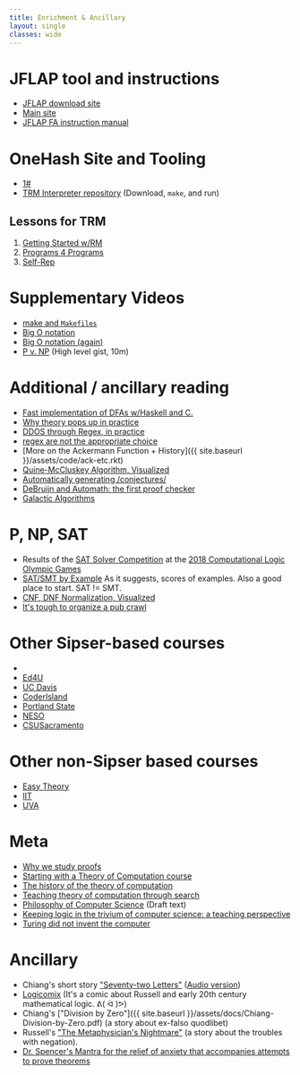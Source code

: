```yaml
---
title: Enrichment & Ancillary
layout: single
classes: wide
---
```



# JFLAP tool and instructions

- [JFLAP download site](https://www.jflap.org/jflaptmp/)
- [Main site](http://www2.cs.duke.edu/csed/jflap/)
- [JFLAP FA instruction manual](http://www2.cs.duke.edu/csed/jflap/tutorial/fa/createfa/fa.html)

# OneHash Site and Tooling

- [1\#](https://iulg.sitehost.iu.edu/trm/)
- [TRM Interpreter repository](https://github.com/melvinzhang/text-register-machine) (Download, `make`, and run)

## Lessons for TRM 

1. [Getting Started w/RM](https://iulg.sitehost.iu.edu/trm/startup.shtml)
2. [Programs 4 Programs](https://iulg.sitehost.iu.edu/trm/programs.shtml)
3. [Self-Rep](https://iulg.sitehost.iu.edu/trm/recursion.shtml)



# Supplementary Videos

- [make and `Makefiles`](https://www.youtube.com/watch?v=_r7i5X0rXJk)
- [Big O notation](https://www.youtube.com/watch?v=Q_1M2JaijjQ)
- [Big O notation (again)](https://www.youtube.com/watch?v=dNorFNlDbX0)
- [P v. NP](https://www.youtube.com/watch?v=YX40hbAHx3s) (High level gist, 10m)


# Additional / ancillary reading

- [Fast implementation of DFAs w/Haskell and C.](https://www.youtube.com/watch?v=b4bb8EP_pIE)
- [Why theory pops up in practice](https://twitter.com/__phantomderp/status/1406334623408402441?s=20)
- [DDOS through Regex, in practice](https://people.cs.vt.edu/~davisjam/downloads/publications/DavisCoghlanServantLee-EcosystemREDOS-ESECFSE18.pdf)
- [regex are not the appropriate choice](https://stackoverflow.com/a/1732454/)
- [More on the Ackermann Function + History]({{ site.baseurl }}/assets/code/ack-etc.rkt)
- [Quine-McCluskey Algorithm, Visualized](https://www.mathematik.uni-marburg.de/~thormae/lectures/ti1/code/qmc/)
- [Automatically generating /conjectures/](https://www.nature.com/articles/s41586-021-03229-4)
- [DeBruijn and Automath: the first proof checker](https://pure.tue.nl/ws/files/3614142/372812914182296.pdf)
- [Galactic Algorithms](https://en.wikipedia.org/wiki/Galactic_algorithm)

# P, NP, SAT
- Results of the [SAT Solver Competition](http://hdl.handle.net/10138/237063) at the [2018 Computational Logic Olympic Games](https://www.labri.fr/perso/lsimon/flog2018/)
- [SAT/SMT by Example](https://sat-smt.codes/SAT_SMT_by_example.pdf) As it suggests, scores of examples. Also a good place to start. SAT != SMT. 
- [CNF, DNF Normalization, Visualized](https://www.mathematik.uni-marburg.de/~thormae/lectures/ti1/code/normalform/index.html)
- [It's tough to organize a pub crawl](http://www.math.uwaterloo.ca/tsp/pubs/)

# Other Sipser-based courses
- 
- [Ed4U](https://www.youtube.com/watch?v=dCiZZiqVv9w&list=PLrjkTql3jnm_TWSXXvWX1_jX-L6f1QJSx)
- [UC Davis](https://www.youtube.com/watch?v=7w_hO_1sPuA&list=PL_w_qWAQZtAYRxrBXDwlSGo5tgm7bXJqW)
- [CoderIsland](https://www.youtube.com/watch?v=HyUK5RAJg1c&list=PL601FC994BDD963E4)
- [Portland State](https://www.youtube.com/watch?v=TOsMcgIK95k&list=PLbtzT1TYeoMjNOGEiaRmm_vMIwUAidnQz)
- [NESO](https://www.youtube.com/watch?v=58N2N7zJGrQ&list=PLBlnK6fEyqRgp46KUv4ZY69yXmpwKOIev)
- [CSUSacramento](https://www.youtube.com/watch?v=gWj7WZdk5-g&list=PL6KMWPQP_DM9Y7IgaEWa_OHAl3RkAQwqH)
 
# Other non-Sipser based courses
- [Easy Theory](https://www.youtube.com/c/EasyTheory/playlists)
- [IIT](https://www.youtube.com/playlist?list=PLbMVogVj5nJSd25WnSU144ZyGmsqjuKr3)
- [UVA](https://www.youtube.com/playlist?list=PL7yS_81K9Sey0zq1qwoLp2OreNYPlk8TF)

# Meta 

- [Why we study proofs](http://people.math.sc.edu/cooper/proofs.pdf)
- [Starting with a Theory of Computation course](https://dl.acm.org/doi/10.1145/122413.122415)
- [The history of the theory of computation](https://cacm.acm.org/magazines/2014/1/170862-actually-turing-did-not-invent-the-computer/fulltext)
- [Teaching theory of computation through search](https://dl.acm.org/doi/pdf/10.1145/3382036)
- [Philosophy of Computer Science](https://cse.buffalo.edu/~rapaport/Papers/phics.pdf) (Draft text)
- [Keeping logic in the trivium of computer science: a teaching perspective](https://link.springer.com/article/10.1007/s10703-017-0301-z)
- [Turing did not invent the computer](https://cacm.acm.org/magazines/2014/1/170862-actually-turing-did-not-invent-the-computer/fulltext)

# Ancillary

- Chiang's short story ["Seventy-two Letters"](https://ia802706.us.archive.org/33/items/TedChiangSeventyTwoLetters/Ted_Chiang_72_Letters.pdf) ([Audio version](https://archive.org/details/TedChiangSeventyTwoLetters))
- [Logicomix](https://en.wikipedia.org/wiki/Logicomix) (It's a comic about Russell and early 20th century mathematical logic. ᕕ( ᐛ )ᕗ) 
- Chiang's ["Division by Zero"]({{ site.baseurl }}/assets/docs/Chiang-Division-by-Zero.pdf) (a story about ex-falso quodlibet)
- Russell's ["The Metaphysician's Nightmare"](http://www.naturalthinker.net/trl/texts/Russell,Bertrand/Philosophy/Russell,%20Bertrand%20-%20The%20Metaphysician%27s%20Nightmare.pdf) (a story about the troubles with negation).
- [Dr. Spencer's Mantra for the relief of anxiety that accompanies attempts to prove theorems](https://users.wpi.edu/~martin/TEACHING/535/mantra.pdf)


